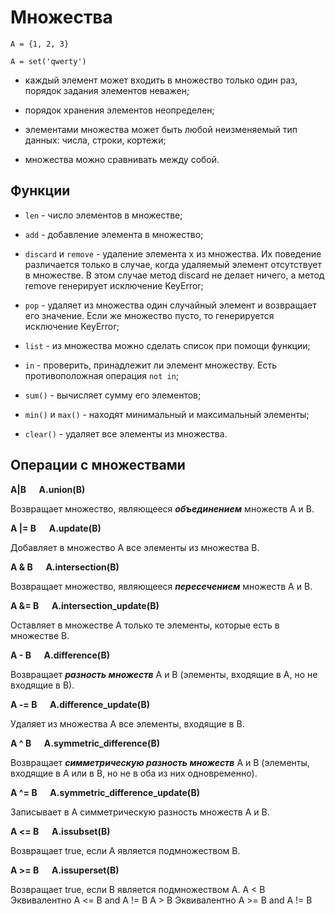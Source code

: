 # Множества

`A = {1, 2, 3}`

`A = set('qwerty')`

* каждый элемент может входить в множество только один раз, порядок задания элементов неважен;

* порядок хранения элементов неопределен;

* элементами множества может быть любой неизменяемый тип данных: числа, строки, кортежи;

* множества можно сравнивать между собой.

## Функции

* `len` -  число элементов в множестве;

* `add` - добавление элемента в множество;

* `discard` и `remove` - удаление элемента x из множества. Их поведение различается только в случае, когда удаляемый элемент отсутствует в множестве. В этом случае метод discard не делает ничего, а метод remove генерирует исключение KeyError;

* `pop` - удаляет из множества один случайный элемент и возвращает его значение. Если же множество пусто, то генерируется исключение KeyError;

* `list` - из множества можно сделать список при помощи функции;

* `in` - проверить, принадлежит ли элемент множеству. Есть противоположная операция `not in`;

* `sum()` - вычисляет сумму его элементов;

* `min()` и `max()` - находят минимальный и максимальный элементы;

* `clear()` - удаляет все элементы из множества.

## Операции с множествами

**A|B &emsp; A.union(B)**

Возвращает множество, являющееся ***объединением*** множеств A и B.

**A |= B &emsp; A.update(B)**

Добавляет в множество A все элементы из множества B.

**A & B &emsp; A.intersection(B)**

Возвращает множество, являющееся ***пересечением*** множеств A и B.

**A &= B &emsp; A.intersection_update(B)**

Оставляет в множестве A только те элементы, которые есть в множестве B.

**A - B  &emsp; A.difference(B)**

Возвращает ***разность множеств*** A и B (элементы, входящие в A, но не входящие в B).

**A -= B &emsp; A.difference_update(B)**

Удаляет из множества A все элементы, входящие в B.

**A ^ B  &emsp; A.symmetric_difference(B)**

Возвращает ***симметрическую разность множеств*** A и B (элементы, входящие в A или в B, но не в оба из них одновременно).

**A ^= B  &emsp; A.symmetric_difference_update(B)**

Записывает в A симметрическую разность множеств A и B.

**A <= B  &emsp; A.issubset(B)**

Возвращает true, если A является подмножеством B.

**A >= B &emsp; A.issuperset(B)**

Возвращает true, если B является подмножеством A.
A < B
Эквивалентно A <= B and A != B
A > B
Эквивалентно A >= B and A != B
